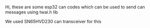 Hi, these are some esp32 can codes which can be used to send can messages using twai.h lib


We used SN65HVD230 can transceiver for this
